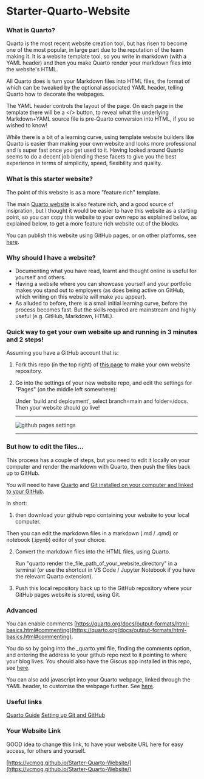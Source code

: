 # Starter-Quarto-Website

### What is Quarto?

Quarto is the most recent website creation tool, but has risen to become one of the most popular, in large part due to the reputation of the team making it. It is a website template tool, so you write in markdown (with a YAML header) and then you make Quarto render your markdown files into the website's HTML.

All Quarto does is turn your Markdown files into HTML files, the format of which can be tweaked by the optional associated YAML header, telling Quarto how to decorate the webpages.

The YAML header controls the layout of the page. On each page in the template there will be a </> button, to reveal what the underlying Markdown+YAML source file is pre-Quarto conversion into HTML, if you so wished to know!

While there is a bit of a learning curve, using template website builders like Quarto is easier than making your own website and looks more professional and is super fast once you get used to it. Having looked around Quarto seems to do a decent job blending these facets to give you the best experience in terms of simplicity, speed, flexibility and quality.

### What is this starter website?

The point of this website is as a more "feature rich" template.

The main [Quarto website](https://quarto.org/) is also feature rich, and a good source of insipration, but I thought it would be easier to have this website as a starting point, so you can copy this website to your own repo as explained below, as explained below, to get a more feature rich website out of the blocks.

You can publish this website using GitHub pages, or on other platforms, see [here](https://quarto.org/docs/publishing/index.html).

### Why should I have a website?

- Documenting what you have read, learnt and thought online is useful for yourself and others.
- Having a website where you can showcase yourself and your portfolio makes you stand out to employers (as does being active on GitHub, which writing on this website will make you appear).
- As alluded to before, there is a small initial learning curve, before the process becomes fast. But the skills required are mainstream and highly useful (e.g. GitHub, Markdown, HTML).

### Quick way to get your own website up and running in 3 minutes and 2 steps!

Assuming you have a GitHub account that is:

1. Fork this repo (in the top right) of [this page](https://github.com/Smule11/Starter-Quarto-Website/) to make your own website repository.

2. Go into the settings of your new website repo, and edit the settings for "Pages" (on the middle left somewhere):

    Under 'build and deployment', select branch=main and folder=/docs. Then your website should go live!
    
    ----------
    
    ![github pages settings](https://user-images.githubusercontent.com/22969230/213680688-a73472b9-612e-4309-9dcf-c565af6afa09.png)
    
    ----------

### But how to edit the files...

This process has a couple of steps, but you need to edit it locally on your computer and render the markdown with Quarto, then push the files back up to GitHub.

You will need to have [Quarto](https://quarto.org/) and [Git installed on your computer and linked to your GitHub](https://www.codecademy.com/article/f1-u3-git-setup).

In short:

1.  then download your github repo containing your website to your local computer.

  Then you can edit the markdown files in a markdown (.md / .qmd) or notebook (.ipynb) editor of your choice.

2. Convert the markdown files into the HTML files, using Quarto. 

    Run "quarto render the_file_path_of_your_website_directory" in a terminal (or use the shortcut in VS Code / Jupyter Notebook if you have the relevant Quarto extension).

3. Push this local repository back up to the GitHub repository where your GitHub pages website is stored, using Git. 

### Advanced

You can enable comments [https://quarto.org/docs/output-formats/html-basics.html#commenting](https://quarto.org/docs/output-formats/html-basics.html#commenting).

You do so by going into the _quarto.yml file, finding the comments option, and entering the address to your github repo next to it pointing to where your blog lives. You should also have the Giscus app installed in this repo, see [here](https://github.com/apps/giscus).

You can also add javascript into your Quarto webpage, linked through the YAML header, to customise the webpage further. See [here](https://quarto.org/docs/reference/formats/html.html#includes).

### Useful links

[Quarto Guide](https://quarto.org/)
[Setting up Git and GitHub](https://www.codecademy.com/article/f1-u3-git-setup)

### Your Website Link

GOOD idea to change this link, to have your website URL here for easy access, for others and yourself.

[https://vcmog.github.io/Starter-Quarto-Website/](https://vcmog.github.io/Starter-Quarto-Website/)
